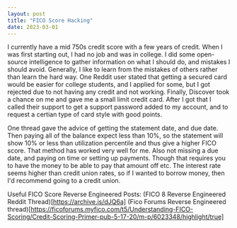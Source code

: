 ```yaml
---
layout: post
title: "FICO Score Hacking"
date: 2023-03-01
---
```


I currently have a mid 750s credit score with a few years of credit. When I was first starting out, I had no job and was in college. I did some open-source intelligence to gather information on what I should do, and mistakes I should avoid. Generally, I like to learn from the mistakes of others rather than learn the hard way.
One Reddit user stated that getting a secured card would be easier for college students, and I applied for some, but I got rejected due to not having any credit and not working. Finally, Discover took a chance on me and gave me a small limit credit card. After I got that I called their support to get a support password added to my account, and to request a certian type of card style with good points.

One thread gave the advice of getting the statement date, and due date. Then paying all of the balance expect less than 10%, so the statement will show 10% or less than utilization percentile and thus give a higher FICO score. That method has worked very well for me. Also not missing a due date, and paying on time or setting up payments. Though that requires you to have the money to be able to pay that amount off etc. The interest rate seems higher than credit union rates, so if I wanted to borrow money, then I'd recommend going to a credit union.   

Useful FICO Score Reverse Engineered Posts:
(FICO 8 Reverse Engineered Reddit Thread)[https://archive.is/dJQ6a]
(Fico Forums Reverse Engineered thread)[https://ficoforums.myfico.com/t5/Understanding-FICO-Scoring/Credit-Scoring-Primer-pub-5-17-20/m-p/6023348/highlight/true]
